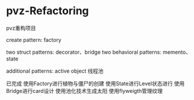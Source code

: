 # pvz-Refactoring
pvz重构项目


create pattern:
factory

two struct patterns:
decorator、bridge
two behavioral patterns:
memento、state

additional patterns:
active object
线程池


已完成
使用Factory进行植物与僵尸的创建
使用State进行Level状态进行
使用Bridge进行card设计
使用池化技术生成太阳
使用flyweigth管理纹理


